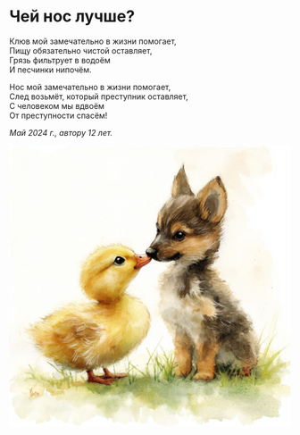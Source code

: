 # Чей нос лучше?

Клюв мой замечательно в жизни помогает,  
Пищу обязательно чистой оставляет,  
Грязь фильтрует в водоём  
И песчинки нипочём.

Нос мой замечательно в жизни помогает,  
След возьмёт, который преступник оставляет,  
С человеком мы вдвоём  
От преступности спасём!

*Май 2024 г., автору 12 лет.*

![Чей нос лучше?](../images/best-nose.jpg)
